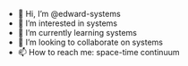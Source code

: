 - 👋 Hi, I’m @edward-systems
- 👀 I’m interested in systems
- 🌱 I’m currently learning systems
- 💞️ I’m looking to collaborate on systems
- 📫 How to reach me: space-time continuum

<!---
edward-systems/edward-systems is a ✨ special ✨ repository because its `README.md` (this file) appears on your GitHub profile.
You can click the Preview link to take a look at your changes.
--->
